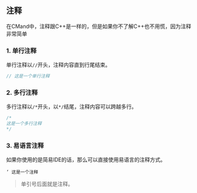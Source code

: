 ## 注释

在CMand中，注释跟C++是一样的，但是如果你不了解C++也不用慌，因为注释非常简单

### 1. 单行注释

单行注释以`//`开头，注释内容直到行尾结束。

```cpp
// 这是一个单行注释
```


### 2. 多行注释

多行注释以`/*`开头，以`*/`结尾，注释内容可以跨越多行。

```cpp
/*
这是一个多行注释
*/
```

### 3. 易语言注释

如果你使用的是简易IDE的话，那么可以直接使用易语言的注释方式。

```
‘ 这是一个注释
```

> 单引号后面就是注释。


